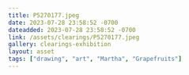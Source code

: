 ```yaml
---
title: P5270177.jpeg
date: 2023-07-28 23:58:52 -0700
dateadded: 2023-07-28 23:58:52 -0700
link: /assets/clearings/P5270177.jpeg
gallery: clearings-exhibition
layout: asset
tags: ["drawing", "art", "Martha", "Grapefruits"]
--- 
```

